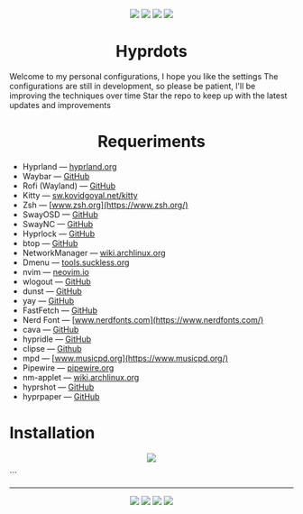 <p align="center">
  <img src="https://img.shields.io/github/stars/ZepharDev/hyprdots?color=cba6f7&style=for-the-badge&label=Stars&labelColor=1e1e2e&logo=github&logoColor=white">
  <img src="https://img.shields.io/github/commit-activity/y/ZepharDev/hyprdots?color=89b4fa&style=for-the-badge&label=Commits&labelColor=1e1e2e&logo=git&logoColor=white">
  <img src="https://img.shields.io/github/last-commit/ZepharDev/hyprdots?color=f5c2e7&style=for-the-badge&label=Last%20Commit&labelColor=1e1e2e&logo=github&logoColor=white">
  <img src="https://img.shields.io/github/forks/ZepharDev/hyprdots?color=89b4fa&style=for-the-badge&label=Forks&labelColor=1e1e2e&logo=github&logoColor=white">
</p>

<h1 align="center">Hyprdots</h1>

Welcome to my personal configurations, I hope you like the settings
The configurations are still in development, so please be patient, l'll be improving the techniques over time
Star the repo to keep up with the latest updates and improvements

<h1 align=center>Requeriments</h1>

- Hyprland — [hyprland.org](https://hyprland.org/)
- Waybar — [GitHub](https://github.com/Alexays/Waybar)
- Rofi (Wayland) — [GitHub](https://github.com/lbonn/rofi)
- Kitty — [sw.kovidgoyal.net/kitty](https://sw.kovidgoyal.net/kitty/)
- Zsh — [www.zsh.org](https://www.zsh.org/)
- SwayOSD — [GitHub](https://github.com/ErikReider/SwayOSD)
- SwayNC — [GitHub](https://github.com/ErikReider/SwayNotificationCenter)
- Hyprlock — [GitHub](https://github.com/hyprwm/Hyprlock)
- btop — [GitHub](https://github.com/aristocratos/btop)
- NetworkManager — [wiki.archlinux.org](https://wiki.archlinux.org/title/NetworkManager)
- Dmenu — [tools.suckless.org](https://tools.suckless.org/dmenu/)
- nvim — [neovim.io](https://neovim.io/)
- wlogout — [GitHub](https://github.com/ArtsyMacaw/wlogout)
- dunst — [GitHub](https://github.com/dunst-project/dunst)
- yay — [GitHub](https://github.com/Jguer/yay)
- FastFetch — [GitHub](https://github.com/fastfetch-cli/fastfetch)
- Nerd Font — [www.nerdfonts.com](https://www.nerdfonts.com/)
- cava — [GitHub](https://github.com/karlstav/cava)
- hypridle — [GitHub](https://github.com/hyprwm/hypridle)
- clipse — [Github](https://github.com/savedra1/clipse)
- mpd — [www.musicpd.org](https://www.musicpd.org/)
- Pipewire — [pipewire.org](https://pipewire.org/)
- nm-applet — [wiki.archlinux.org](https://wiki.archlinux.org/title/NetworkManager#nm-applet)
- hyprshot — [GitHub](https://github.com/HyprWM/hyprshot)
- hyprpaper — [GitHub](https://github.com/hyprwm/hyprpaper)

# Installation 

<p align="center">
  <img src="https://img.shields.io/badge/Warning-Read%20Carefully-f38ba8?style=for-the-badge&labelColor=1e1e2e&logo=alert&logoColor=white" />
</p>```

---

<p align="center">
  <img src="https://img.shields.io/badge/Built%20with-Hyprland-89b4fa?style=for-the-badge&logo=hyprland&logoColor=white&labelColor=1e1e2e" />&#32;<img src="https://img.shields.io/badge/Powered%20by-Arch_Linux-8bd5fa?style=for-the-badge&logo=arch-linux&logoColor=white&labelColor=1e1e2e" />&#32;<img src="https://img.shields.io/badge/Crafted%20by-ZepharDev-cba6f7?style=for-the-badge&logo=github&logoColor=white&labelColor=1e1e2e" />&#32;<img src="https://img.shields.io/badge/License-GNU%20GPLv3-cba6f7?style=for-the-badge&labelColor=1e1e2e&logo=gnu&logoColor=white" />
</p>
